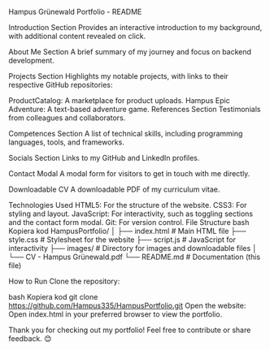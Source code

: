 Hampus Grünewald Portfolio - README

Introduction Section
Provides an interactive introduction to my background, with additional content revealed on click.

About Me Section
A brief summary of my journey and focus on backend development.

Projects Section
Highlights my notable projects, with links to their respective GitHub repositories:

ProductCatalog: A marketplace for product uploads.
Hampus Epic Adventure: A text-based adventure game.
References Section
Testimonials from colleagues and collaborators.

Competences Section
A list of technical skills, including programming languages, tools, and frameworks.

Socials Section
Links to my GitHub and LinkedIn profiles.

Contact Modal
A modal form for visitors to get in touch with me directly.

Downloadable CV
A downloadable PDF of my curriculum vitae.

Technologies Used
HTML5: For the structure of the website.
CSS3: For styling and layout.
JavaScript: For interactivity, such as toggling sections and the contact form modal.
Git: For version control.
File Structure
bash
Kopiera kod
HampusPortfolio/
│
├── index.html        # Main HTML file
├── style.css         # Stylesheet for the website
├── script.js         # JavaScript for interactivity
├── images/           # Directory for images and downloadable files
│   └── CV - Hampus Grünewald.pdf
└── README.md         # Documentation (this file)

How to Run
Clone the repository:

bash
Kopiera kod
git clone https://github.com/Hampus335/HampusPortfolio.git
Open the website:
Open index.html in your preferred browser to view the portfolio.

Thank you for checking out my portfolio! Feel free to contribute or share feedback. 😊
